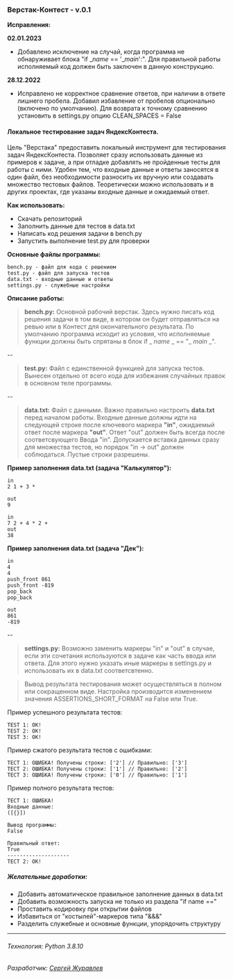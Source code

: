 ### Верстак-Контест - v.0.1
**Исправления:**

**02.01.2023**

- Добавлено исключение на случай, когда программа не обнаруживает блока "if __name_ == '__main_':". Для правильной работы исполняемый код должен быть заключен в данную конструкцию.

**28.12.2022**

- Исправлено не корректное сравнение ответов, при наличии в ответе лишнего пробела. Добавил избавление от пробелов опционально (включено по умолчанию). Для возврата к точному сравнению установить в settings.ру опцию CLEAN_SPACES = False

#### Локальное тестирование задач ЯндексКонтеста.

Цель "Верстака" предоставить локальный инструмент для тестирования задач ЯндексКонтеста. Позволяет сразу использовать данные из примеров к задаче, а при отладке добавлять не пройденные тесты для работы с ними. Удобен тем, что входные данные и ответы заносятся в один файл, без необходимости разносить их вручную или создавать множество тестовых файлов. Теоретически можно использовать и в других проектах, где указаны входные данные и ожидаемый ответ.


**Как использовать:**
- Скачать репозиторий
- Заполнить данные для тестов в data.txt
- Написать код решения задачи в bench.ру
- Запустить выполнение test.ру для проверки

**Основные файлы программы:**
```
bench.py - файл для кода с решением
test.py - файл для запуска тестов
data.txt - входные данные и ответы
settings.py - служебные настройки
```
**Описание работы:**
>**bench.pу:**
Основной рабочий верстак. Здесь нужно писать код решения задачи в том виде, в котором он будет отправляться на ревью или в Контест для окончательного результата. По умолчанию программа исходит из условия, что исполняемые функции должны быть спрятаны в блок if _ _name_ _ == "_ _main_ _".

--

>**test.pу:**
Файл с единственной функцией для запуска тестов. Вынесен отдельно от всего кода для избежания случайных правок в основном теле программы.

--

>**data.txt:**
Файл с данными. Важно правильно настроить **data.txt** перед началом работы. Входные данные должны идти на следующей строке после ключевого маркера **"in"**, ожидаемый ответ после маркера **"out"**. Ответ "out" должен быть всегда после соответсвующего Ввода "in". Допускается вставка данных сразу для множества тестов, но порядок "in -> out" должен соблюдаться. Пустые строки разрешены.

**Пример заполнения data.txt (задача "Калькулятор"):**
```
in
2 1 + 3 *

out
9

in
7 2 + 4 * 2 +
out
38
```
**Пример заполнения data.txt (задача "Дек"):**
```
in
4
4
push_front 861
push_front -819
pop_back
pop_back

out
861
-819
```
--
>**settings.pу:**
Возможно заменить маркеры "in" и "out" в случае, если эти сочетания используются в задаче как часть ввода или ответа. Для этого нужно указать иные маркеры в settings.pу и использовать их в data.txt соответсвтенно.

> Вывод результата тестирования может осуществляться в полном или сокращенном виде. Настройка  производится изменением значения ASSERTIONS_SHORT_FORMAT на False или True.

Пример успешного результата тестов:
```
TEST 1: ОК!
TEST 2: ОК!
TEST 3: ОК!
```

Пример сжатого результата тестов с ошибками:
```
ТЕСТ 1: ОШИБКА! Получены строки: ['2'] // Правильно: ['3']
ТЕСТ 2: ОШИБКА! Получены строки: ['1'] // Правильно: ['2']
ТЕСТ 3: ОШИБКА! Получены строки: ['0'] // Правильно: ['1']
```

Пример полного результата тестов:
```
ТЕСТ 1: ОШИБКА!
Входные данные:
([{}])

Вывод программы:
False

Правильный ответ:
True
--------------------
ТЕСТ 2: ОК!
```

##### Желательные доработки:
- Добавить автоматическое правильное заполнение данных в data.txt
- Добавить возможность запуска не только из раздела "if name =="
- Проставить кодировку при открытии файлов
- Избавиться от "костылей"-маркеров типа "&&&"
- Разделить служебные и основные функции, упорядочить структуру

---
###### Технология: Python 3.8.10
###### Разработчик: [Сергей Журавлев](https://github.com/geocrane)
